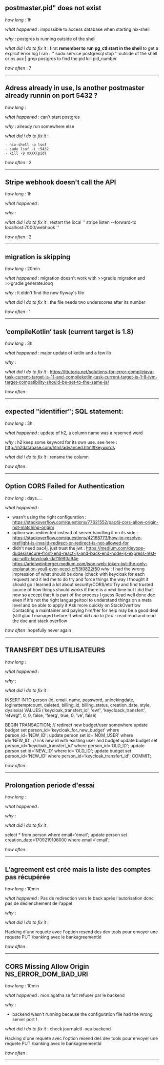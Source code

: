 ## postmaster.pid" does not exist
*how long* : 1h

*what happened* : impossible to access database when starting nix-shell

*why* : postgres is running outside of the shell 

*what did i do to fix it* : first **remember to run pg_ctl start in the shell** to get a explicit error log
I ran : 
''
sudo service postgresql stop 
''
outside of the shell
or 
ps aux | grep postgres  to find the pid
kill pid_number


*how often* : 7

--------------
## Adress already in use, Is another postmaster already runnin on port 5432 ?

*how long* : 

*what happened* : 
can't start postgres

*why* :
already run somewhere else

*what did i do to fix it* :

```
- nix-shell -p lsof
- sudo lsof -i :5432
- kill -9 XXXX(pid)

```
*how often* : 2

--------------
## Stripe webhook doesn't call the API

*how long* : 1h

*what happened* : 

*why* :

*what did i do to fix it* : restart the local 
''
stripe listen --forward-to localhost:7000/webhook
''

*how often* : 2

--------------
## migration is skipping 

*how long* : 20min

*what happened* : migration doesn't work with >>gradle migration and >>gradle generateJooq

*why* : It didn't find the new flyway's file

*what did i do to fix it* : the file needs two underscores after its number

*how often* : 1

--------------
## ‘compileKotlin’ task (current target is 1.8)

*how long* : 3h

*what happened* : major update of kotlin and a few lib

*why* : 

*what did i do to fix it* : 
https://ittutoria.net/solutions-for-error-compilejava-task-current-target-is-11-and-compilekotlin-task-current-target-is-1-8-jvm-target-compatibility-should-be-set-to-the-same-ja/

*how often* :

--------------
## expected "identifier"; SQL statement:

*how long* : 3h

*what happened* : update of h2, a column name was a reserved word

*why* : h2 keep some keyword for its own use. see here :  http://h2database.com/html/advanced.html#keywords

*what did i do to fix it* : rename the column

*how often* :

--------------
## Option CORS Failed for Authentication

*how long* : days....

*what happened* : 
- wasn't using the right configuration :
  https://stackoverflow.com/questions/77621552/pac4j-cors-allow-origin-not-matching-origin/
- option was redirected instead of server handling it on its side :
  https://stackoverflow.com/questions/42168773/how-to-resolve-preflight-is-invalid-redirect-or-redirect-is-not-allowed-for
- didn't need pac4j, just trust the jwt :
  https://medium.com/devops-dudes/secure-front-end-react-js-and-back-end-node-js-express-rest-api-with-keycloak-daf159f0a94e
  https://arielweinberger.medium.com/json-web-token-jwt-the-only-explanation-youll-ever-need-cf53f0822f50
*why* :
  I had the wrong impression of what should be done (check with keycloak for each request) and it led me to do try and force things the way I thought it should go
  I learned a lot about security/CORS/etc
  Try and find trusted source of how things should works if there is a next time but I did that now so accept that it is part of the process I guess
  Read well done doc even if it's not the right language/tool to understand things on a meta level and be able to apply it
  Ask more quickly on StackOverflow
  Contacting a maintainer and paying him/her for help may be a good deal (still glad I managed before !)
*what did I do to fix it* : 
read read and read the doc and stack overflow

*how often* :hopefully never again

--------------
## TRANSFERT DES UTILISATEURS

*how long* :

*what happened* :

*why* :

*what did i do to fix it* :

INSERT INTO person (id, email, name, password, unlockingdate, loginattemptcount, deleted, billing_id, billing_status, creation_date, style, dyslexia) VALUES ('keycloak_transfert_id', 'ewf', 'keycloack_transfert', 'efwrgf', 0, 0, false, 'feerg', true, 0, 've', false)

BEGIN TRANSACTION;
// redirect new budget/user somewhere
update budget set person_id='keycloak_for_new_budget' where person_id='NEW_ID';
update person set id='NOM_USER' where id='NEW_ID';
// link new id with existing user and budget
update budget set person_id='keycloak_transfert_id' where person_id='OLD_ID';
update person set id='NEW_ID' where id='OLD_ID';
update budget set person_id='NEW_ID' where person_id='keycloak_transfert_id';
COMMIT;

*how often* :

--------------
## Prolongation periode d'essai

*how long* :

*what happened* :

*why* :

*what did i do to fix it* :

select * from person where email='email';
update person set creation_date=1709219196000 where email='email';

*how often* :

--------------
## L'agreement est créé mais la liste des comptes pas récupérée

*how long* : 10min

*what happened* : Pas de redirection vers le back après l'autorisation donc pas de déclenchement de l'appel

*why* : 

*what did i do to fix it* :

Hacking d'une requete avec l'option resend des dev tools pour envoyer une requete PUT /banking avec le bankagreementId

*how often* :

--------------
## CORS Missing Allow Origin NS_ERROR_DOM_BAD_URI

*how long* : 10min

*what happened* : mon.agatha se fait refuser par le backend

*why* : 
- backend wasn't running because the configuration file had the wrong server port !

*what did i do to fix it* :  check journalctl -xeu backend

Hacking d'une requete avec l'option resend des dev tools pour envoyer une requete PUT /banking avec le bankagreementId

*how often* :

--------------
